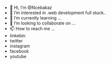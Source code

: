 - 👋 Hi, I’m @Ncebakaz
- 👀 I’m interested in .web development full stuck..
- 🌱 I’m currently learning ...
- 💞️ I’m looking to collaborate on ...
- 📫 How to reach me ...
- linkebin
- twitter
- instagram
- facebook
- youtube


<!---
Ncebakaz/Ncebakaz is a ✨ special ✨ repository because its `README.md` (this file) appears on your GitHub profile.
You can click the Preview link to take a look at your changes.
--->
